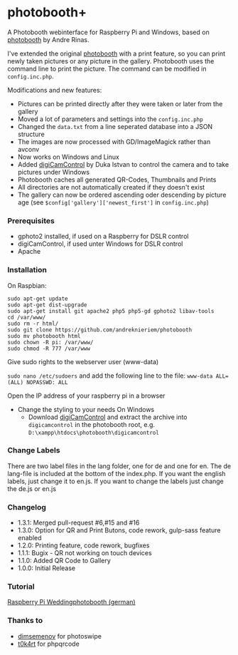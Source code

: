 # photobooth+
A Photobooth webinterface for Raspberry Pi and Windows, based on [photobooth](https://github.com/andreknieriem/photobooth) by Andre Rinas.

I've extended the original [photobooth](https://github.com/andreknieriem/photobooth) with a print feature, so you can print newly taken pictures or any picture in the gallery. Photobooth uses the command line to print the picture. The command can be modified in ```config.inc.php```.

Modifications and new features:
- Pictures can be printed directly after they were taken or later from the gallery
- Moved a lot of parameters and settings into the ```config.inc.php```
- Changed the ```data.txt``` from a line seperated database into a JSON structure
- The images are now processed with GD/ImageMagick rather than avconv
- Now works on Windows and Linux
- Added [digiCamControl](http://digicamcontrol.com/) by Duka Istvan to control the camera and to take pictures under Windows
- Photobooth caches all generated QR-Codes, Thumbnails and Prints
- All directories are not automatically created if they doesn't exist
- The gallery can now be ordered ascending oder descending by picture age (see ```$config['gallery']['newest_first']``` in ```config.inc.php```)

### Prerequisites
- gphoto2 installed, if used on a Raspberry for DSLR control
- digiCamControl, if used unter Windows for DSLR control
- Apache

### Installation
On Raspbian:
```
sudo apt-get update
sudo apt-get dist-upgrade
sudo apt-get install git apache2 php5 php5-gd gphoto2 libav-tools
cd /var/www/
sudo rm -r html/
sudo git clone https://github.com/andreknieriem/photobooth
sudo mv photobooth html
sudo chown -R pi: /var/www/
sudo chmod -R 777 /var/www
```
Give sudo rights to the webserver user (www-data)

```sudo nano /etc/sudoers```
and add the following line to the file:
```www-data ALL=(ALL) NOPASSWD: ALL```

Open the IP address of your raspberry pi in a browser

- Change the styling to your needs
On Windows
    - Download [digiCamControl](http://digicamcontrol.com/) and extract the archive into ```digicamcontrol``` in the photobooth root, e.g. ```D:\xampp\htdocs\photobooth\digicamcontrol```

### Change Labels
There are two label files in the lang folder, one for de and one for en. The de lang-file is included at the bottom of the index.php.
If you want the english labels, just change it to en.js.
If you want to change the labels just change the de.js or en.js

### Changelog
- 1.3.1: Merged pull-request #6,#15 and #16
- 1.3.0: Option for QR and Print Butons, code rework, gulp-sass feature enabled
- 1.2.0: Printing feature, code rework, bugfixes
- 1.1.1: Bugix - QR not working on touch devices
- 1.1.0: Added QR Code to Gallery
- 1.0.0: Initial Release

### Tutorial
[Raspberry Pi Weddingphotobooth (german)](https://www.andrerinas.de/tutorials/raspberry-pi-einen-dslr-weddingphotobooth-erstellen.html)

### Thanks to
- [dimsemenov](https://github.com/dimsemenov/photoswipe) for photoswipe
- [t0k4rt](https://github.com/t0k4rt/phpqrcode) for phpqrcode
